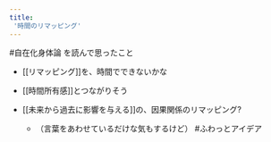 ```yaml
---
title:
 '時間のリマッピング'
---
```


#自在化身体論 を読んで思ったこと

- [[リマッピング]]を、時間でできないかな
- [[時間所有感]]とつながりそう

- [[未来から過去に影響を与える]]の、因果関係のリマッピング?
    - （言葉をあわせているだけな気もするけど）
#ふわっとアイデア
